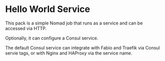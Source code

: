 # Hello World Service

This pack is a simple Nomad job that runs as a service and can be accessed via HTTP.

Optionally, it can configure a Consul service.

The default Consul service can integrate with Fabio and Traefik via Consul servie tags,
or with Nginx and HAProxy via the service name.
